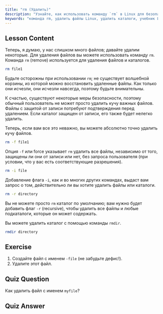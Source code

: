 ```yaml
---
title: "rm (Удалить)"
description: "Узнайте, как использовать команду `rm` в Linux для безопасного удаления файлов и каталогов. Изучите опции, такие как -f, -i, -r, и rmdir. Начните свое путешествие по Linux!"
keywords: "команда rm, удалить файлы Linux, удалить каталоги, учебник Linux, Linux для начинающих, rmdir, руководство по Linux"
---
```


## Lesson Content

Теперь, я думаю, у нас слишком много файлов; давайте удалим некоторые. Для удаления файлов вы можете использовать команду `rm`. Команда `rm` (remove) используется для удаления файлов и каталогов.

```bash
rm file1
```

Будьте осторожны при использовании `rm`; не существует волшебной корзины, из которой можно восстановить удаленные файлы. Как только они исчезли, они исчезли навсегда, поэтому будьте внимательны.

К счастью, существуют некоторые меры безопасности, поэтому обычный пользователь не может просто удалить кучу важных файлов. Файлы с защитой от записи потребуют подтверждения перед удалением. Если каталог защищен от записи, его также будет нелегко удалить.

Теперь, если вам все это неважно, вы можете абсолютно точно удалить кучу файлов.

```bash
rm -f file1
```

Опция `-f` или force указывает `rm` удалить все файлы, независимо от того, защищены ли они от записи или нет, без запроса пользователя (при условии, что у вас есть соответствующие разрешения).

```bash
rm -i file
```

Добавление флага `-i`, как и во многих других командах, выдаст вам запрос о том, действительно ли вы хотите удалить файлы или каталоги.

```bash
rm -r directory
```

Вы не можете просто `rm` каталог по умолчанию; вам нужно будет добавить флаг `-r` (recursive), чтобы удалить все файлы и любые подкаталоги, которые он может содержать.

Вы можете удалить каталог с помощью команды `rmdir`.

```bash
rmdir directory
```

## Exercise

1. Создайте файл с именем `-file` (не забудьте дефис!).
2. Удалите этот файл.

## Quiz Question

Как удалить файл с именем `myfile`?

## Quiz Answer
